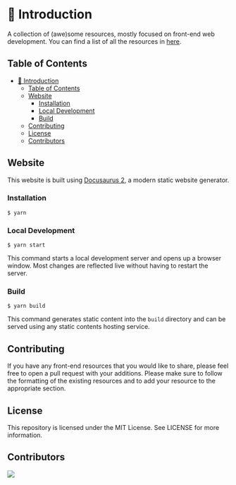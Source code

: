 # 👋 Introduction

A collection of (awe)some resources, mostly focused on front-end web development.
You can find a list of all the resources in [here](https://fe-resources.vercel.app).

## Table of Contents

- [👋 Introduction](#-introduction)
  - [Table of Contents](#table-of-contents)
  - [Website](#website)
    - [Installation](#installation)
    - [Local Development](#local-development)
    - [Build](#build)
  - [Contributing](#contributing)
  - [License](#license)
  - [Contributors](#contributors)

## Website

This website is built using [Docusaurus 2](https://docusaurus.io/), a modern static website generator.

### Installation

```
$ yarn
```

### Local Development

```
$ yarn start
```

This command starts a local development server and opens up a browser window. Most changes are reflected live without having to restart the server.

### Build

```
$ yarn build
```

This command generates static content into the `build` directory and can be served using any static contents hosting service.

## Contributing

If you have any front-end resources that you would like to share, please feel free to open a pull request with your additions. Please make sure to follow the formatting of the existing resources and to add your resource to the appropriate section.

## License

This repository is licensed under the MIT License. See LICENSE for more information.

## Contributors

<a href="https://github.com/aycanogut/front-end-resources/graphs/contributors">
  <img src="https://contrib.rocks/image?repo=aycanogut/front-end-resources" />
</a>
